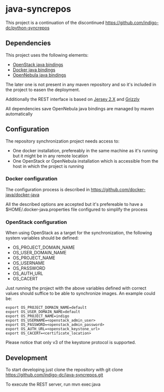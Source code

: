 # java-syncrepos
This project is a continuation of the discontinued https://github.com/indigo-dc/python-syncrepos

## Dependencies

This project uses the following elements:
- [OpenStack java bindings](http://www.openstack4j.com/)
- [Docker java bindings](https://github.com/docker-java/docker-java)
- [OpenNebula java bindings](http://docs.opennebula.org/4.12/integration/system_interfaces/java.html)

The later one is not present in any maven repository and so it's included in the project to easen the deployment.

Additionally the REST interface is based on [Jersey 2.X](https://jersey.java.net/) and [Grizzly](https://grizzly.java.net/)

All dependencies save OpenNebula java bindings are managed by maven automatically

## Configuration

The repository synchronization project needs access to:
- One docker installation, prefereably in the same machine as it's running but it might be in any remote location
- One OpenStack or OpenNebula installation which is accessible from the host in which the project is running

### Docker configuration

The configuration process is described in https://github.com/docker-java/docker-java

All the described options are accepted but it's prefereable to have a $HOME/.docker-java.properties file configured to simplify the process

### OpenStack configuration

When using OpenStack as a target for the synchronization, the following system variables should be defined:
- OS_PROJECT_DOMAIN_NAME
- OS_USER_DOMAIN_NAME
- OS_PROJECT_NAME
- OS_USERNAME
- OS_PASSWORD
- OS_AUTH_URL
- OS_CACERT

Just running the project with the above variables defined with correct values should suffice to be able to synchronize images. An example could be:
```
export OS_PROJECT_DOMAIN_NAME=default
export OS_USER_DOMAIN_NAME=default
export OS_PROJECT_NAME=indigo
export OS_USERNAME=<openstack_admin_user>
export OS_PASSWORD=<openstack_admin_password>
export OS_AUTH_URL=<openstack_keystone_url>
export OS_CACERT=<certificate_location>
```

Please notice that only v3 of the keystone protocol is supported.

## Development

To start developing just clone the repository with git clone https://github.com/indigo-dc/java-syncrepos.git 

To execute the REST server, run mvn exec:java

